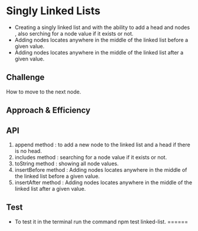 # Singly Linked Lists

* Creating a singly linked list and with the ability to add a head and nodes , also serching for a node value if it exists or not.
* Adding nodes locates anywhere in the middle of the linked list before a given value.
* Adding nodes locates anywhere in the middle of the linked list after a given value.
## Challenge

How to move to the next node.


## Approach & Efficiency
<!-- What approach did you take? Why? What is the Big O space/time for this approach? -->

## API
<!-- Embedded whiteboard image -->
1) append method : to add a new node to the linked list and a head if there is no head.
2) includes method : searching for a node value if it exists or not.
3) toString method : showing all node values. 
4) insertBefore method : Adding nodes locates anywhere in the middle of the linked list before a given value.
5) insertAfter method : Adding nodes locates anywhere in the middle of the linked list after a given value.
## Test 
* To test it in the terminal run the command npm test linked-list.
======